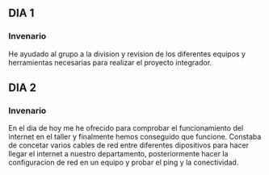 ## DIA 1 ##

### Invenario ###

He ayudado al grupo a la division y revision de los diferentes equipos y herramientas necesarias para realizar el proyecto integrador.

## DIA 2 ##

### Invenario ###

En el dia de hoy me he ofrecido para comprobar el funcionamiento del internet en el taller y finalmente hemos conseguido que funcione. Constaba de concetar varios cables de red entre diferentes dipositivos para hacer llegar el internet a nuestro departamento, posteriormente hacer la configuracion de red en un equipo y probar el ping y la conectividad.
